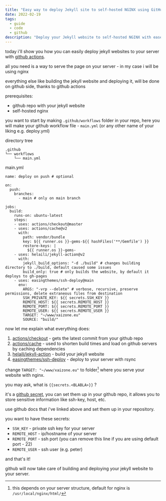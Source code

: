 ```yaml
---
title: "Easy way to deploy Jekyll site to self-hosted NGINX using GitHub"
date: 2022-02-19
tags: 
  - guide
  - code
  - github
description: "Deploy your Jekyll website to self-hosted NGINX with ease using GitHub Actions."
---
```

today i'll show you how you can easily deploy jekyll websites to your server with [github actions](https://docs.github.com/en/actions).

all you need is a way to serve the page on your server - in my case i will be using nginx

everything else like building the jekyll website and deploying it, will be done on github side, thanks to github actions

prerequisites:
- github repo with your jekyll website
- self-hosted nginx

you want to start by making `.github/workflows` folder in your repo, here you will make your github workflow file - `main.yml` (or any other name of your liking e.g. deploy.yml)

directory tree
```
.github
└── workflows
    └── main.yml
```

main.yml
```
name: deploy on push # optional

on: 
  push:
    branches:
      - main # only on main branch

jobs:
  build:
    runs-on: ubuntu-latest
    steps:
    - uses: actions/checkout@master
    - uses: actions/cache@v2
      with:
        path: vendor/bundle
        key: ${{ runner.os }}-gems-${{ hashFiles('**/Gemfile') }}
        restore-keys: |
          ${{ runner.os }}-gems-
    - uses: helaili/jekyll-action@v2
      with:
        jekyll_build_options: "-d ./build" # changes building directory to ./build, default caused some issues
        build_only: true # only builds the website, by default it deploys to gh-pages
    - uses: easingthemes/ssh-deploy@main
      env:
        ARGS: "-vrp --delete" # verbose, recursive, preserve permissions, delete extraneous files from destination
        SSH_PRIVATE_KEY: ${{ secrets.SSH_KEY }}
        REMOTE_HOST: ${{ secrets.REMOTE_HOST }}
        REMOTE_PORT: ${{ secrets.REMOTE_PORT }}
        REMOTE_USER: ${{ secrets.REMOTE_USER }}
        TARGET: "~/www/xaizone.eu"
        SOURCE: "build/"
```

now let me explain what everything does:

1. [actions/checkout](https://github.com/actions/checkout) - gets the latest commit from your github repo
2. [actions/cache](https://github.com/actions/cache) - used to shorten build times and load on github servers by caching dependencies
3. [helaili/jekyll-action](https://github.com/helaili/jekyll-action) - build your jekyll website
4. [easingthemes/ssh-deploy](https://github.com/easingthemes/ssh-deploy) - deploy to your server with rsync

change `TARGET: "~/www/xaizone.eu"` to folder[^1] where you serve your website with nginx.

you may ask, what is `{{secrets.<BLABLA>}}` ?

it's a [github secret](https://docs.github.com/en/actions/security-guides/encrypted-secrets), you can set them up in your github repo, it allows you to store sensitive information like ssh-key, host, etc.

use github docs that i've linked above and set them up in your repository.

you want to have these secrets:
- `SSH_KEY` - private ssh key for your server
- `REMOTE_HOST` - ip/hostname of your server
- `REMOTE_PORT` - ssh port (you can remove this line if you are using default port - 22)
- `REMOTE_USER` - ssh user (e.g. peter)

and that's it! 

github will now take care of building and deploying your jekyll website to your server.

[^1]: this depends on your server structure, default for nginx is `/usr/local/nginx/html/`